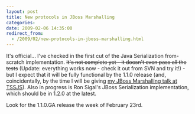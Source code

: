 ```yaml
---
layout: post
title: New protocols in JBoss Marshalling
categories: 
date: 2009-02-06 14:35:00
redirect_from:
  - /2009/02/new-protocols-in-jboss-marshalling.html
---
```

 It's official... I've checked in the first cut of the Java Serialization from\-scratch implementation. <strike>It's not complete yet \- it doesn't even pass all the tests</strike> (Update: everything works now \- check it out from SVN and try it!) \- but I expect that it will be fully functional by the 1.1.0 release (and, coincidentally, by the time I will be giving <a href="http://javasymposium.techtarget.com/html/architecture.html?track=NL-476&amp;ad=684048&amp;Offer=JSemtssunsc112h&amp;asrc=EM_UTC_5542644&amp;uid=7850586#DLloydMarsh">my JBoss Marshalling talk at TSSJS</a>). Also in progress is Ron Sigal's JBoss Serialization implementation, which should be in 1.2.0 at the latest.

Look for the 1.1.0.GA release the week of February 23rd.